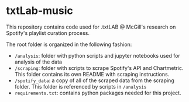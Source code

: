 # txtLab-music

This repository contains code used for .txtLAB @ McGill's research on Spotify's playlist curation process.

The root folder is organized in the following fashion:
- `/analysis`: folder with python scripts and jupyter notebooks used for analysis of the data
- `/scraping`: folder with scripts to scrape Spotify's API and Chartmetric. This folder contains its own README with scraping instructions.
- `/spotify_data`: a copy of all of the scraped data from the scraping folder. This folder is referenced by scripts in `/analysis`
- `requirements.txt`: contains python packages needed for this project.